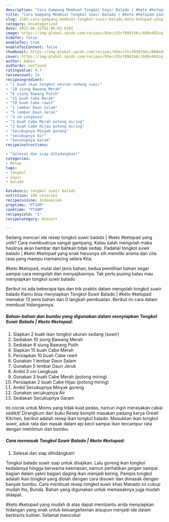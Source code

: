 ```yaml
---
description: "Cara Gampang Membuat Tongkol Suwir Balado | #keto #ketopad yang Enak"
title: "Cara Gampang Membuat Tongkol Suwir Balado | #keto #ketopad yang Enak"
slug: 2185-cara-gampang-membuat-tongkol-suwir-balado-keto-ketopad-yang-enak
category: Uncategorized
date: 2022-06-22T02:06:03.638Z
image: https://img-global.cpcdn.com/recipes/93ecc55cf0981b6c/680x482cq70/tongkol-suwir-balado-keto-ketopad-foto-resep-utama.jpg
hideToc: false
enableToc: true
enableTocContent: false
thumbnail: https://img-global.cpcdn.com/recipes/93ecc55cf0981b6c/680x482cq70/tongkol-suwir-balado-keto-ketopad-foto-resep-utama.jpg
cover: https://img-global.cpcdn.com/recipes/93ecc55cf0981b6c/680x482cq70/tongkol-suwir-balado-keto-ketopad-foto-resep-utama.jpg
author: Admin
authorAv: notfound
ratingvalue: 4.7
reviewcount: 24
recipeingredient:
- "2 buah ikan tongkol ukuran sedang suwir"
- "10 siung Bawang Merah"
- "6 siung Bawang Putih"
- "15 buah Cabe Merah"
- "10 buah Cabe rawit"
- "1 lembar Daun Salam"
- "5 lembar Daun Jeruk"
- "3 cm Lengkuas"
- "3 buah Cabe Merah potong miring"
- "2 buah Cabe Hijau potong miring"
- "Secukupnya Minyak goreng"
- "secukupnya Air"
- "Secukupnya Garam"
recipeinstructions:

- "Selesai dan siap dihidangkan!"
categories:
- Resep
tags:
- tongkol
- suwir
- balado

katakunci: tongkol suwir balado 
nutrition: 190 calories
recipecuisine: Indonesian
preptime: "PT10M"
cooktime: "PT48M"
recipeyield: "1"
recipecategory: Dessert

---
```





Sedang mencari ide resep tongkol suwir balado | #keto #ketopad yang unik? Cara membuatnya sangat gampang. Kalau salah mengolah maka hasilnya akan hambar dan bahkan tidak sedap. Padahal tongkol suwir balado | #keto #ketopad yang enak harusnya sih memiliki aroma dan cita rasa yang mampu memancing selera Kita.




 #keto #ketopad, mulai dari jenis bahan, kedua pemilihan bahan segar sampai cara mengolah dan menyajikannya. Tak perlu pusing kalau mau menyiapkan tongkol suwir balado 





Berikut ini ada beberapa tips dan trik praktis dalam mengolah tongkol suwir balado  Kamu bisa menyiapkan Tongkol Suwir Balado | #keto #ketopad memakai 13 jenis bahan dan 0 langkah pembuatan. Berikut ini cara dalam membuat hidangannya.

<!--inarticleads1-->

##### Bahan-bahan dan bumbu yang digunakan dalam menyiapkan Tongkol Suwir Balado | #keto #ketopad:

1. Siapkan 2 buah ikan tongkol ukuran sedang (suwir)
1. Sediakan 10 siung Bawang Merah
1. Sediakan 6 siung Bawang Putih
1. Siapkan 15 buah Cabe Merah
1. Persiapkan 10 buah Cabe rawit
1. Gunakan 1 lembar Daun Salam
1. Gunakan 5 lembar Daun Jeruk
1. Ambil 3 cm Lengkuas
1. Gunakan 3 buah Cabe Merah (potong miring)
1. Persiapkan 2 buah Cabe Hijau (potong miring)
1. Ambil Secukupnya Minyak goreng
1. Gunakan secukupnya Air
1. Sediakan Secukupnya Garam


Ini cocok untuk Moms yang tidak kuat pedas, namun ingin merasakan cabai sedikit! Dirangkum dari buku Resep komplit masakan padang karya Great! Kitchen, berikut adalah resep ikan tongkol balado. Masukkan ikan tongkol suwir, aduk rata dan masak dalam api kecil sampai ikan tercampur rata dengan mentimun dan bumbu. 

<!--inarticleads2-->

##### Cara memasak Tongkol Suwir Balado | #keto #ketopad:


1. Selesai dan siap dihidangkan!

Tongkol balado suwir siap untuk disajikan. Lalu goreng ikan tongkol kedalamya hingga berwarna keemasan, namun perhatikan jangan sampai bagian dalam yakni bagian daging ikan menjadi kering. Pampis tongkol adalah ikan tongkol yang diolah dengan cara disuwir dan dimasak dengan banyak bumbu. Cara membuat resep tongkol suwir khas Manado ini cukup mudah lho, Bunda. Bahan yang digunakan untuk memasaknya juga mudah didapat. 

 #keto #ketopad yang mudah di atas dapat membantu anda menyiapkan hidangan yang enak untuk keluarga/teman ataupun menjadi ide dalam berbisnis kuliner. Selamat mencoba!
